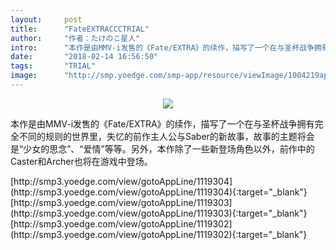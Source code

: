 ```yaml
---
layout:     post
title:      "FateEXTRACCCTRIAL"
author:     "作者：たけのこ星人"
intro:      "本作是由MMV-i发售的《Fate/EXTRA》的续作，描写了一个在与圣杯战争拥有完全不同的规则的世界里，失忆的前作主人公与Saber的新故事，故事的主题将会是“少女的思念”、“爱情”等等。另外，本作除了一些新登场角色以外，前作中的Caster和Archer也将在游戏中登场。"
date:       "2018-02-14 16:56:50"
tags:       "TRIAL"
image:      "http://smp.yoedge.com/smp-app/resource/viewImage/1004219appline.png"
---
```

<div style="text-align: center">
<p><img src="http://smp.yoedge.com/smp-app/resource/viewImage/1004219appline.png"/></p>
</div>
<p class="post-meta">
<span>本作是由MMV-i发售的《Fate/EXTRA》的续作，描写了一个在与圣杯战争拥有完全不同的规则的世界里，失忆的前作主人公与Saber的新故事，故事的主题将会是“少女的思念”、“爱情”等等。另外，本作除了一些新登场角色以外，前作中的Caster和Archer也将在游戏中登场。</span>
</p>
[http://smp3.yoedge.com/view/gotoAppLine/1119304](http://smp3.yoedge.com/view/gotoAppLine/1119304){:target="_blank"}
[http://smp3.yoedge.com/view/gotoAppLine/1119303](http://smp3.yoedge.com/view/gotoAppLine/1119303){:target="_blank"}
[http://smp3.yoedge.com/view/gotoAppLine/1119302](http://smp3.yoedge.com/view/gotoAppLine/1119302){:target="_blank"}


